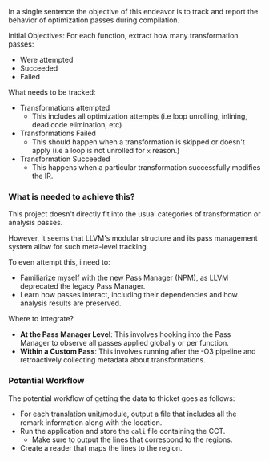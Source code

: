 In a single sentence the objective of this endeavor is to track and report the behavior of optimization passes during compilation.

Initial Objectives: For each function, extract how many transformation passes:
- Were attempted
- Succeeded
- Failed

What needs to be tracked:
- Transformations attempted
	- This includes all optimization attempts (i.e loop unrolling, inlining, dead code elimination, etc)
- Transformations Failed
	- This should happen when a transformation is skipped or doesn't apply (i.e a loop is not unrolled for `x` reason.)
- Transformation Succeeded
	- This happens when a particular transformation successfully modifies the IR.

### What is needed to achieve this?
This project doesn't directly fit into the usual categories of transformation or analysis passes. 

However, it seems that LLVM's modular structure and its pass management system allow for such meta-level tracking.

To even attempt this, i need to:
- Familiarize myself with the new Pass Manager (NPM), as LLVM deprecated the legacy Pass Manager.
- Learn how passes interact, including their dependencies and how analysis results are preserved.

Where to Integrate?
- **At the Pass Manager Level**: This involves hooking into the Pass Manager to observe all passes applied globally or per function.
- **Within a Custom Pass**: This involves running after the -O3 pipeline and retroactively collecting metadata about transformations.




### Potential Workflow

The potential workflow of getting the data to thicket goes as follows:
- For each translation unit/module, output a file that includes all the remark information along with the location.
- Run the application and store the `cali` file containing the CCT.
	- Make sure to output the lines that correspond to the regions.
- Create a reader that maps the lines to the region.